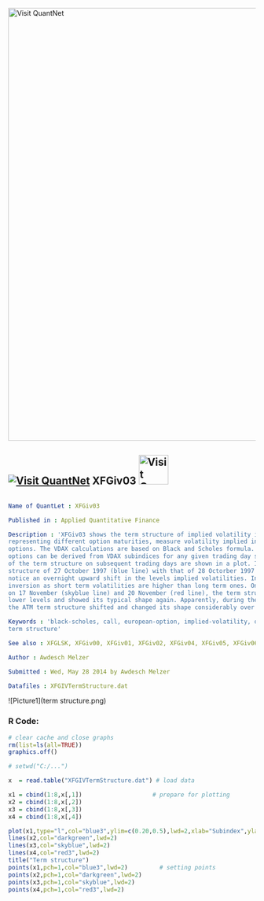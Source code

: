 
[<img src="https://github.com/QuantLet/Styleguide-and-FAQ/blob/master/pictures/banner.png" width="880" alt="Visit QuantNet">](http://quantlet.de/index.php?p=info)

## [<img src="https://github.com/QuantLet/Styleguide-and-Validation-procedure/blob/master/pictures/qloqo.png" alt="Visit QuantNet">](http://quantlet.de/) **XFGiv03** [<img src="https://github.com/QuantLet/Styleguide-and-Validation-procedure/blob/master/pictures/QN2.png" width="60" alt="Visit QuantNet 2.0">](http://quantlet.de/d3/ia)

```yaml

Name of QuantLet : XFGiv03

Published in : Applied Quantitative Finance

Description : 'XFGiv03 shows the term structure of implied volatility indices. These indices,
representing different option maturities, measure volatility implied in ATM European call and put
options. The VDAX calculations are based on Black and Scholes formula. Term structures for ATM DAX
options can be derived from VDAX subindices for any given trading day since 18 March 1996. Shapes
of the term structure on subsequent trading days are shown in a plot. If we compare the volatility
structure of 27 October 1997 (blue line) with that of 28 Octorber 1997 (green line), we easily
notice an overnight upward shift in the levels implied volatilities. In addition, it displays an
inversion as short term volatilities are higher than long term ones. Only a couple of weeks later,
on 17 November (skyblue line) and 20 November (red line), the term structure had normalized at
lower levels and showed its typical shape again. Apparently, during the market tumble in fall 1997,
the ATM term structure shifted and changed its shape considerably over time.'

Keywords : 'black-scholes, call, european-option, implied-volatility, option, option-price, put,
term structure'

See also : XFGLSK, XFGiv00, XFGiv01, XFGiv02, XFGiv04, XFGiv05, XFGiv06

Author : Awdesch Melzer

Submitted : Wed, May 28 2014 by Awdesch Melzer

Datafiles : XFGIVTermStructure.dat

```

![Picture1](term structure.png)


### R Code:
```r
# clear cache and close graphs
rm(list=ls(all=TRUE))
graphics.off()

# setwd("C:/...")

x  = read.table("XFGIVTermStructure.dat") # load data

x1 = cbind(1:8,x[,1])                    # prepare for plotting
x2 = cbind(1:8,x[,2])
x3 = cbind(1:8,x[,3])
x4 = cbind(1:8,x[,4])

plot(x1,type="l",col="blue3",ylim=c(0.20,0.5),lwd=2,xlab="Subindex",ylab="Percentage [%]")
lines(x2,col="darkgreen",lwd=2)
lines(x3,col="skyblue",lwd=2)
lines(x4,col="red3",lwd=2)
title("Term structure")
points(x1,pch=1,col="blue3",lwd=2)         # setting points
points(x2,pch=1,col="darkgreen",lwd=2)
points(x3,pch=1,col="skyblue",lwd=2)
points(x4,pch=1,col="red3",lwd=2)
```
